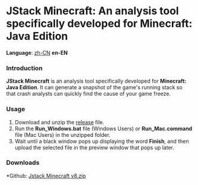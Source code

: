 JStack Minecraft: An analysis tool specifically developed for Minecraft: Java Edition
=================

**Language**: [zh-CN](https://github.com/burningtnt/JStack-Minecraft/blob/main/README_zh-CN.md) **en-EN**

### Introduction
**JStack Minecraft** is an analysis tool specifically developed for **Minecraft: Java Edition**. It can generate a snapshot of the game's running stack so that crash analysts can quickly find the cause of your game freeze.

### Usage
1. Download and unzip the [release](https://github.com/burningtnt/JStack-Minecraft/tree/main/release) file.
2. Run the **Run_Windows.bat** file (Windows Users) or **Run_Mac.command** file (Mac Users) in the unzipped folder.
3. Wait until a black window pops up displaying the word **Finish**, and then upload the selected file in the preview window that pops up later.

### Downloads
*Github: [Jstack Minecraft v8.zip](https://github.com/burningtnt/JStack-Minecraft/releases/download/V8/Jstack.Minecraft.v8.zip)